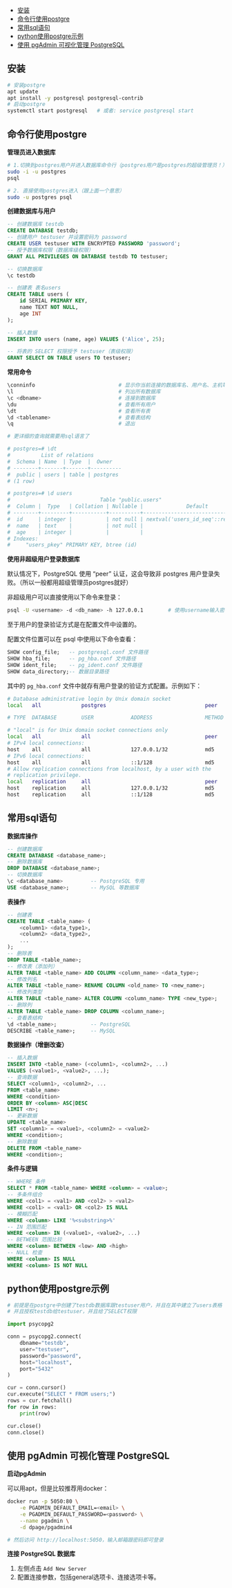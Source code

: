 - [安装](#安装)
- [命令行使用postgre](#命令行使用postgre)
- [常用sql语句](#常用sql语句)
- [python使用postgre示例](#python使用postgre示例)
- [使用 pgAdmin 可视化管理 PostgreSQL](#使用-pgadmin-可视化管理-postgresql)


## 安装

```bash
# 安装postgre
apt update
apt install -y postgresql postgresql-contrib
# 启动postgre
systemctl start postgresql   # 或者: service postgresql start
```

## 命令行使用postgre

**管理员进入数据库**

```bash
# 1.切换到postgres用户并进入数据库命令行（postgres用户是postgres的超级管理员！）
sudo -i -u postgres
psql

# 2. 直接使用postgres进入（跟上面一个意思）
sudo -u postgres psql
```

**创建数据库与用户**

```sql
-- 创建数据库 testdb
CREATE DATABASE testdb;
-- 创建用户 testuser 并设置密码为 password
CREATE USER testuser WITH ENCRYPTED PASSWORD 'password';
-- 授予数据库权限（数据库级权限）
GRANT ALL PRIVILEGES ON DATABASE testdb TO testuser;

-- 切换数据库
\c testdb

-- 创建表 表名users
CREATE TABLE users (
    id SERIAL PRIMARY KEY,
    name TEXT NOT NULL,
    age INT
);

-- 插入数据
INSERT INTO users (name, age) VALUES ('Alice', 25);

-- 将表的 SELECT 权限授予 testuser（表级权限）
GRANT SELECT ON TABLE users TO testuser;
```

**常用命令**

```bash
\conninfo                           # 显示你当前连接的数据库名、用户名、主机等信息。
\l                                  # 列出所有数据库
\c <dbname>                         # 连接到数据库
\du                                 # 查看所有用户
\dt                                 # 查看所有表
\d <tablename>                      # 查看表结构
\q                                  # 退出

# 更详细的查询就需要用sql语言了

# postgres=# \dt
#          List of relations
#  Schema | Name  | Type  |  Owner
# --------+-------+-------+----------
#  public | users | table | postgres
# (1 row)

# postgres=# \d users
#                             Table "public.users"
#  Column |  Type   | Collation | Nullable |              Default
# --------+---------+-----------+----------+-----------------------------------
#  id     | integer |           | not null | nextval('users_id_seq'::regclass)
#  name   | text    |           | not null |
#  age    | integer |           |          |
# Indexes:
#     "users_pkey" PRIMARY KEY, btree (id)
```

**使用非超级用户登录数据库**

默认情况下，PostgreSQL 使用 “peer” 认证，这会导致非 postgres 用户登录失败。（所以一般都用超级管理员postgres就好）

非超级用户可以直接使用以下命令来登录：

```bash
psql -U <username> -d <db_name> -h 127.0.0.1        # 使用username输入密码进入db_name数据库
```

至于用户的登录验证方式是在配置文件中设置的。

配置文件位置可以在 psql 中使用以下命令查看：

```sql
SHOW config_file;   -- postgresql.conf 文件路径
SHOW hba_file;      -- pg_hba.conf 文件路径
SHOW ident_file;    -- pg_ident.conf 文件路径
SHOW data_directory;-- 数据目录路径
```

其中的 `pg_hba.conf` 文件中就存有用户登录的验证方式配置。示例如下：

```bash
# Database administrative login by Unix domain socket
local   all             postgres                                peer

# TYPE  DATABASE        USER            ADDRESS                 METHOD

# "local" is for Unix domain socket connections only
local   all             all                                     peer
# IPv4 local connections:
host    all             all             127.0.0.1/32            md5
# IPv6 local connections:
host    all             all             ::1/128                 md5
# Allow replication connections from localhost, by a user with the
# replication privilege.
local   replication     all                                     peer
host    replication     all             127.0.0.1/32            md5
host    replication     all             ::1/128                 md5
```


## 常用sql语句

**数据库操作**

```sql
-- 创建数据库
CREATE DATABASE <database_name>;
-- 删除数据库
DROP DATABASE <database_name>;
-- 切换数据库
\c <database_name>         -- PostgreSQL 专用
USE <database_name>;       -- MySQL 等数据库
```

**表操作**

```sql
-- 创建表
CREATE TABLE <table_name> (
    <column1> <data_type1>,
    <column2> <data_type2>,
    ...
);
-- 删除表
DROP TABLE <table_name>;
-- 修改表（添加列）
ALTER TABLE <table_name> ADD COLUMN <column_name> <data_type>;
-- 修改列名
ALTER TABLE <table_name> RENAME COLUMN <old_name> TO <new_name>;
-- 修改列类型
ALTER TABLE <table_name> ALTER COLUMN <column_name> TYPE <new_type>;
-- 删除列
ALTER TABLE <table_name> DROP COLUMN <column_name>;
-- 查看表结构
\d <table_name>;           -- PostgreSQL
DESCRIBE <table_name>;     -- MySQL
```

**数据操作（增删改查）**

```sql
-- 插入数据
INSERT INTO <table_name> (<column1>, <column2>, ...)
VALUES (<value1>, <value2>, ...);
-- 查询数据
SELECT <column1>, <column2>, ...
FROM <table_name>
WHERE <condition>
ORDER BY <column> ASC|DESC
LIMIT <n>;
-- 更新数据
UPDATE <table_name>
SET <column1> = <value1>, <column2> = <value2>
WHERE <condition>;
-- 删除数据
DELETE FROM <table_name>
WHERE <condition>;
```

**条件与逻辑**

```sql
-- WHERE 条件
SELECT * FROM <table_name> WHERE <column> = <value>;
-- 多条件组合
WHERE <col1> = <val1> AND <col2> > <val2>
WHERE <col1> = <val1> OR <col2> IS NULL
-- 模糊匹配
WHERE <column> LIKE '%<substring>%'
-- IN 范围匹配
WHERE <column> IN (<value1>, <value2>, ...)
-- BETWEEN 范围比较
WHERE <column> BETWEEN <low> AND <high>
-- NULL 检查
WHERE <column> IS NULL
WHERE <column> IS NOT NULL
```


## python使用postgre示例

```python
# 前提是在postgre中创建了testdb数据库跟testuser用户，并且在其中建立了users表格
# 并且授权testdb给testuser，并且给了SELECT权限

import psycopg2

conn = psycopg2.connect(
    dbname="testdb",
    user="testuser",
    password="password",
    host="localhost",
    port="5432"
)

cur = conn.cursor()
cur.execute("SELECT * FROM users;")
rows = cur.fetchall()
for row in rows:
    print(row)

cur.close()
conn.close()
```


## 使用 pgAdmin 可视化管理 PostgreSQL

**启动pgAdmin**

可以用apt，但是比较推荐用docker：

```bash
docker run -p 5050:80 \
    -e PGADMIN_DEFAULT_EMAIL=<email> \
    -e PGADMIN_DEFAULT_PASSWORD=<password> \
    --name pgadmin \
    -d dpage/pgadmin4

# 然后访问 http://localhost:5050，输入邮箱跟密码即可登录
```

**连接 PostgreSQL 数据库**

1. 左侧点击 `Add New Server`
2. 配置连接参数，包括general选项卡、连接选项卡等。